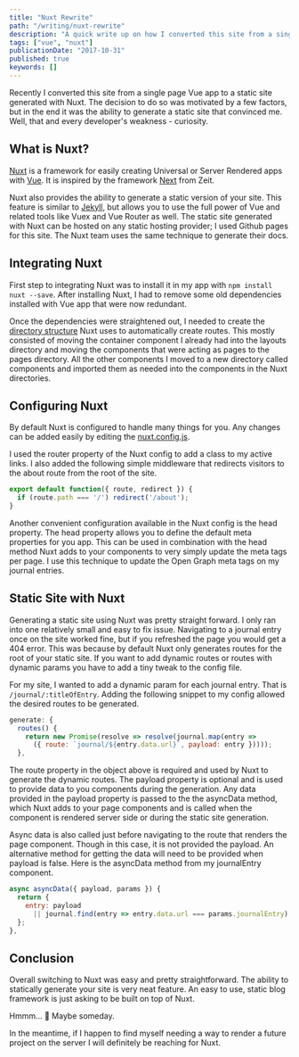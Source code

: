 ```yaml
---
title: "Nuxt Rewrite"
path: "/writing/nuxt-rewrite"
description: "A quick write up on how I converted this site from a single page Vue site to a static site with Nuxt."
tags: ["vue", "nuxt"]
publicationDate: "2017-10-31"
published: true
keywords: []
---
```


Recently I converted this site from a single page Vue app to a static site generated with Nuxt.
The decision to do so was motivated by a few factors, but in the end it was the ability to generate a static site that convinced me.
Well, that and every developer's weakness - curiosity.

## What is Nuxt?

[Nuxt](https://nuxtjs.org/guide) is a framework for easily creating Universal or Server Rendered apps with [Vue](https://vuejs.org/).
It is inspired by the framework [Next](https://zeit.co/blog/next2) from Zeit.

Nuxt also provides the ability to generate a static version of your site.
This feature is similar to [Jekyll](https://jekyllrb.com/), but allows you to use the full power of Vue and related tools like Vuex and Vue Router as well. The static site generated with Nuxt can be hosted on any static hosting provider; I used Github pages for this site.
The Nuxt team uses the same technique to generate their docs.

## Integrating Nuxt

First step to integrating Nuxt was to install it in my app with `npm install nuxt --save`. After installing Nuxt, I had to remove some old dependencies installed with Vue app that were now redundant.

Once the dependencies were straightened out, I needed to create the [directory structure](https://nuxtjs.org/guide/directory-structure) Nuxt uses to automatically create routes.
This mostly consisted of moving the container component I already had into the layouts directory and moving the components that were acting as pages to the pages directory.
All the other components I moved to a new directory called components and imported them as needed into the components in the Nuxt directories.

## Configuring Nuxt

By default Nuxt is configured to handle many things for you.
Any changes can be added easily by editing the [nuxt.config.js](https://nuxtjs.org/guide/configuration).

I used the router property of the Nuxt config to add a class to my active links.
I also added the following simple middleware that redirects visitors to the about route from the root of the site.

```javascript
export default function({ route, redirect }) {
  if (route.path === '/') redirect('/about');
}
```

Another convenient configuration available in the Nuxt config is the head property.
The head property allows you to define the default meta properties for you app.
This can be used in combination with the head method Nuxt adds to your components to very simply update the meta tags per page.
I use this technique to update the Open Graph meta tags on my journal entries.

## Static Site with Nuxt

Generating a static site using Nuxt was pretty straight forward.
I only ran into one relatively small and easy to fix issue.
Navigating to a journal entry once on the site worked fine, but if you refreshed the page you would get a 404 error.
This was because by default Nuxt only generates routes for the root of your static site.
If you want to add dynamic routes or routes with dynamic params you have to add a tiny tweak to the config file.

For my site, I wanted to add a dynamic param for each journal entry.
That is `/journal/:titleOfEntry`. Adding the following snippet to my config allowed the desired routes to be generated.

```javascript
generate: {
  routes() {
    return new Promise(resolve => resolve(journal.map(entry =>
      ({ route: `journal/${entry.data.url}`, payload: entry }))));
  },
```

The route property in the object above is required and used by Nuxt to generate the dynamic routes.
The payload property is optional and is used to provide data to you components during the generation.
Any data provided in the payload property is passed to the the asyncData method, which Nuxt adds to your page components and is called when the component is rendered server side or during the static site generation.

Async data is also called just before navigating to the route that renders the page component.
Though in this case, it is not provided the payload.
An alternative method for getting the data will need to be provided when payload is false.
Here is the asyncData method from my journalEntry component.

```javascript
async asyncData({ payload, params }) {
  return {
    entry: payload
      || journal.find(entry => entry.data.url === params.journalEntry),
  };
},
```

## Conclusion

Overall switching to Nuxt was easy and pretty straightforward.
The ability to statically generate your site is very neat feature.
An easy to use, static blog framework is just asking to be built on top of Nuxt.

Hmmm... 🤔 Maybe someday.

In the meantime, if I happen to find myself needing a way to render a future project on the server I will definitely be reaching for Nuxt.
